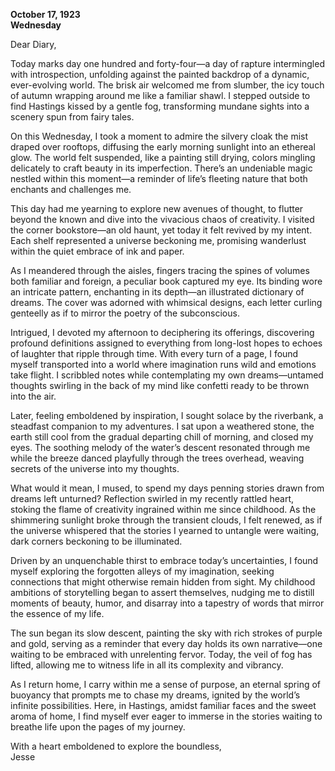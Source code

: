
**October 17, 1923**  
**Wednesday**
  
Dear Diary,  

Today marks day one hundred and forty-four—a day of rapture intermingled with introspection, unfolding against the painted backdrop of a dynamic, ever-evolving world. The brisk air welcomed me from slumber, the icy touch of autumn wrapping around me like a familiar shawl. I stepped outside to find Hastings kissed by a gentle fog, transforming mundane sights into a scenery spun from fairy tales. 

On this Wednesday, I took a moment to admire the silvery cloak the mist draped over rooftops, diffusing the early morning sunlight into an ethereal glow. The world felt suspended, like a painting still drying, colors mingling delicately to craft beauty in its imperfection. There’s an undeniable magic nestled within this moment—a reminder of life’s fleeting nature that both enchants and challenges me. 

This day had me yearning to explore new avenues of thought, to flutter beyond the known and dive into the vivacious chaos of creativity. I visited the corner bookstore—an old haunt, yet today it felt revived by my intent. Each shelf represented a universe beckoning me, promising wanderlust within the quiet embrace of ink and paper.  

As I meandered through the aisles, fingers tracing the spines of volumes both familiar and foreign, a peculiar book captured my eye. Its binding wore an intricate pattern, enchanting in its depth—an illustrated dictionary of dreams. The cover was adorned with whimsical designs, each letter curling genteelly as if to mirror the poetry of the subconscious.

Intrigued, I devoted my afternoon to deciphering its offerings, discovering profound definitions assigned to everything from long-lost hopes to echoes of laughter that ripple through time. With every turn of a page, I found myself transported into a world where imagination runs wild and emotions take flight. I scribbled notes while contemplating my own dreams—untamed thoughts swirling in the back of my mind like confetti ready to be thrown into the air.

Later, feeling emboldened by inspiration, I sought solace by the riverbank, a steadfast companion to my adventures. I sat upon a weathered stone, the earth still cool from the gradual departing chill of morning, and closed my eyes. The soothing melody of the water’s descent resonated through me while the breeze danced playfully through the trees overhead, weaving secrets of the universe into my thoughts.

What would it mean, I mused, to spend my days penning stories drawn from dreams left unturned? Reflection swirled in my recently rattled heart, stoking the flame of creativity ingrained within me since childhood. As the shimmering sunlight broke through the transient clouds, I felt renewed, as if the universe whispered that the stories I yearned to untangle were waiting, dark corners beckoning to be illuminated.

Driven by an unquenchable thirst to embrace today’s uncertainties, I found myself exploring the forgotten alleys of my imagination, seeking connections that might otherwise remain hidden from sight. My childhood ambitions of storytelling began to assert themselves, nudging me to distill moments of beauty, humor, and disarray into a tapestry of words that mirror the essence of my life.

The sun began its slow descent, painting the sky with rich strokes of purple and gold, serving as a reminder that every day holds its own narrative—one waiting to be embraced with unrelenting fervor. Today, the veil of fog has lifted, allowing me to witness life in all its complexity and vibrancy.

As I return home, I carry within me a sense of purpose, an eternal spring of buoyancy that prompts me to chase my dreams, ignited by the world’s infinite possibilities. Here, in Hastings, amidst familiar faces and the sweet aroma of home, I find myself ever eager to immerse in the stories waiting to breathe life upon the pages of my journey.

With a heart emboldened to explore the boundless,  
Jesse
